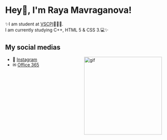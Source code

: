 # Hey👋, I'm Raya Mavraganova!
✨I am student at [VSCPI](https://www.codingburgas.bg/)👨🏻‍💻. 
<br>
I am currently studying C++, HTML 5 & CSS 3.💻✨

## My social medias

<img align="right" height="250" alt="gif" src="https://cdn.dribbble.com/users/2234174/screenshots/5488434/laptop-analytics_dribbble_.gif"/>
 
 - 📱 [Instagram](https://www.instagram.com/rayaaa.zm/) 
 - ✉ [Office 365](https://eur.delve.office.com/?u=17ff0aab-3a0f-4c16-b668-c41adc2941b1&v=work) 
